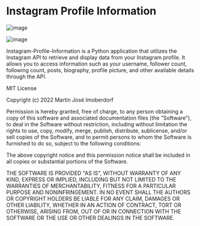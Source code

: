 # Instagram Profile Information

![image](https://github.com/MartinImoberdorf/Instagram-Profile-Information/assets/93394695/45494cc0-816c-41d5-b60b-72ce1382f857)

![image](https://github.com/MartinImoberdorf/Instagram-Profile-Information/assets/93394695/d85f9130-2347-406f-9c45-59a71af943ba)

Instagram-Profile-Information is a Python application that utilizes the Instagram API to retrieve and display data from your Instagram profile. It allows you to access information such as your username, follower count, following count, posts, biography, profile picture, and other available details through the API.

MIT License

Copyright (c) 2022 Martín José Imoberdorf

Permission is hereby granted, free of charge, to any person obtaining a copy of this software and associated documentation files (the "Software"), to deal in the Software without restriction, including without limitation the rights to use, copy, modify, merge, publish, distribute, sublicense, and/or sell copies of the Software, and to permit persons to whom the Software is furnished to do so, subject to the following conditions:

The above copyright notice and this permission notice shall be included in all copies or substantial portions of the Software.

THE SOFTWARE IS PROVIDED "AS IS", WITHOUT WARRANTY OF ANY KIND, EXPRESS OR IMPLIED, INCLUDING BUT NOT LIMITED TO THE WARRANTIES OF MERCHANTABILITY, FITNESS FOR A PARTICULAR PURPOSE AND NONINFRINGEMENT. IN NO EVENT SHALL THE AUTHORS OR COPYRIGHT HOLDERS BE LIABLE FOR ANY CLAIM, DAMAGES OR OTHER LIABILITY, WHETHER IN AN ACTION OF CONTRACT, TORT OR OTHERWISE, ARISING FROM, OUT OF OR IN CONNECTION WITH THE SOFTWARE OR THE USE OR OTHER DEALINGS IN THE SOFTWARE.
